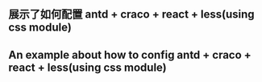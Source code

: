 ## 展示了如何配置 antd + craco + react + less(using css module)

## An example about how to config antd + craco + react + less(using css module)
